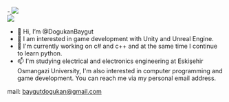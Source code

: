 -<a href="https://github.com/DogukanBaygut">
  <img src="https://komarev.com/ghpvc/?username=DogukanBaygut&color=blueviolet" />
</a> <br>
<a href="https://github.com/DogukanBaygut">
  <img align="center" src="https://github-readme-stats.vercel.app/api/top-langs/?username=DogukanBaygut&theme=radical&card_width=495" />
</a>
-  👋 Hi, I’m @DogukanBaygut
- 👀 I am interested in game development with Unity and Unreal Engine.
- 🌱 I'm currently working on c# and c++ and at the same time I continue to learn python.
- 📫 I'm studying electrical and electronics engineering at Eskişehir Osmangazi University, I'm also interested in computer programming and game development. You can reach me via my personal email address.

mail: baygutdogukan@gmail.com

<!---
DogukanBaygut/DogukanBaygut is a ✨ special ✨ repository because its `README.md` (this file) appears on your GitHub profile.
You can click the Preview link to take a look at your changes.
--->
